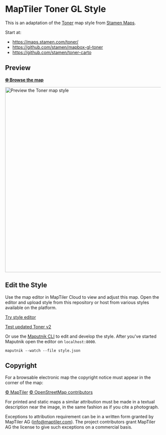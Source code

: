 # MapTiler Toner GL Style

This is an adaptation of the [Toner](https://github.com/stamen/toner-carto) map style from [Stamen Maps](https://maps.stamen.com/).

Start at:
- https://maps.stamen.com/toner/
- https://github.com/stamen/mapbox-gl-toner
- https://github.com/stamen/toner-carto

## Preview

**[:globe_with_meridians: Browse the map](https://openmaptiles.github.io/maptiler-toner-gl-style/)**

<img src="https://openmaptiles.org/img/styles/toner.jpg" width="600" title="Preview the Toner map style">

## Edit the Style
Use the map editor in MapTiler Cloud to view and adjust this map. Open the editor and upload style from this repository or host from various styles available on the platform.

[Try style editor](https://cloud.maptiler.com/maps/editor)

[Test updated Toner v2](https://cloud.maptiler.com/maps/editor?map=toner-v2)

Or use the [Maputnik CLI](http://openmaptiles.org/docs/style/maputnik/) to edit and develop the style. After you've started Maputnik open the editor on `localhost:8000`.

```
maputnik --watch --file style.json
```

## Copyright

For a browsable electronic map the copyright notice must appear in the corner of the map:

[© MapTiler](https://www.maptiler.com/copyright/)
[© OpenStreetMap contributors](https://www.openstreetmap.org/copyright)

For printed and static maps a similar attribution must be made in a textual description near the image, in the same fashion as if you cite a photograph.

Exceptions to attribution requirement can be in a written form granted by MapTiler AG (info@maptiler.com). The project contributors grant MapTiler AG the license to give such exceptions on a commercial basis.

